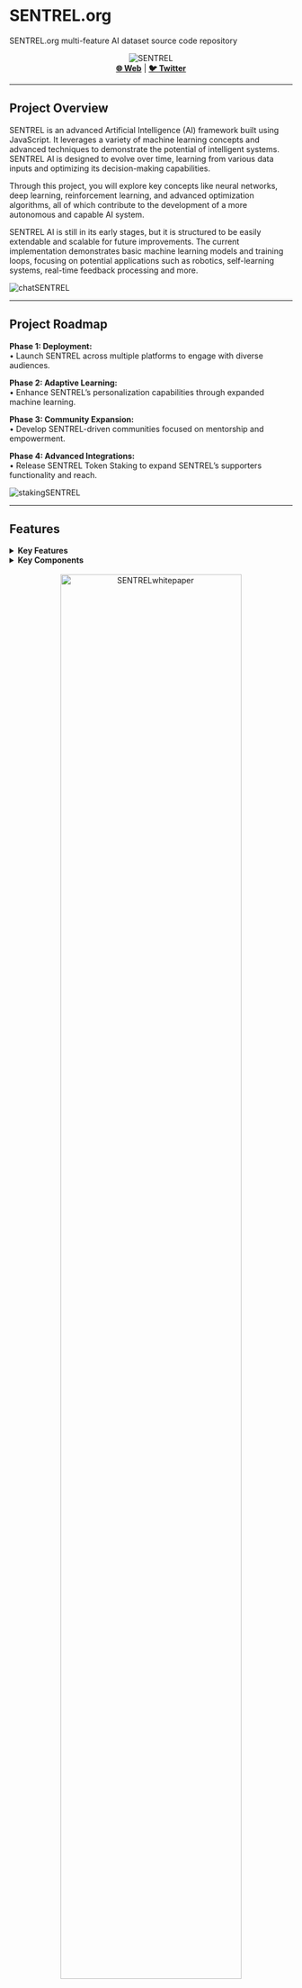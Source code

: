 # SENTREL.org

SENTREL.org multi-feature AI dataset source code repository 

<div align="center">
    <img src="https://github.com/user-attachments/assets/f4522811-a1be-4785-b56e-b2eff237f343" alt="SENTREL">
    <br>
    <a href="https://SENTREL.org/"><b>🌐 Web</b></a> | 
    <a href="https://x.com/SENTRELorg"><b>🐦 Twitter</b></a>
</div>

---

## Project Overview

SENTREL is an advanced Artificial Intelligence (AI) framework built using JavaScript. It leverages a variety of machine learning concepts and advanced techniques to demonstrate the potential of intelligent systems. SENTREL AI is designed to evolve over time, learning from various data inputs and optimizing its decision-making capabilities.

Through this project, you will explore key concepts like neural networks, deep learning, reinforcement learning, and advanced optimization algorithms, all of which contribute to the development of a more autonomous and capable AI system.

SENTREL AI is still in its early stages, but it is structured to be easily extendable and scalable for future improvements. The current implementation demonstrates basic machine learning models and training loops, focusing on potential applications such as robotics, self-learning systems, real-time feedback processing and more.<br>

<img src="https://github.com/user-attachments/assets/71440ba2-3f7d-46b0-9c65-78dcded45b98" alt="chatSENTREL">

---

## Project Roadmap

<b>Phase 1: Deployment:</b><br>
• Launch SENTREL across multiple platforms to engage with diverse audiences.

<b>Phase 2: Adaptive Learning:</b><br>
• Enhance SENTREL’s personalization capabilities through expanded machine learning.

<b>Phase 3: Community Expansion:</b><br>
• Develop SENTREL-driven communities focused on mentorship and empowerment.

<b>Phase 4: Advanced Integrations:</b><br>
• Release SENTREL Token Staking to expand SENTREL’s supporters functionality and reach.<br>

<img src="https://github.com/user-attachments/assets/6b60e9a6-6c5b-4bc0-a05f-25aed5934ad1" alt="stakingSENTREL">

---

## Features

<details>
<summary><b>Key Features</b></summary>

- **Neural Network Training:** Implements a basic neural network that can learn through backpropagation using techniques like Adam optimization.
- **Reinforcement Learning:** Implements a learning loop where SENTREL makes decisions based on its environment and adapts to improve its behavior over time.
- **Advanced Optimizers:** Includes state-of-the-art optimizers like Adam for efficient training.
- **Loss Functions & Evaluation:** Uses various loss functions to evaluate performance and adjust the model accordingly.
- **Backpropagation & Gradients:** Minimizes loss by updating layer weights using computed gradients.
- **Scalability:** Built with scalability in mind, allowing easy integration of additional layers, algorithms, and techniques.

</details>

<details>
<summary><b>Key Components</b></summary>

- **Neural Network:** Manages the network architecture, including layers, activations, and optimization.
- **Dense Layer:** Implements a fully connected layer for the neural network, applying weights and biases.
- **Activation Functions:** Includes activation functions like ReLU, Sigmoid, and Softmax.
- **Optimizer:** Adjusts weights during training to minimize loss.
- **Training Loop:** Trains the neural network on tasks like the XOR problem with loss evaluation and backpropagation.
- **Reinforcement Learning:** Adapts SENTREL's behavior based on interactions with its environment.

</details><br><center>
<img src="https://github.com/user-attachments/assets/8a197387-f0f4-4f54-a918-e85dca8728f6" alt="SENTRELwhitepaper" style="width: 80%;"><br>

<img src="https://github.com/user-attachments/assets/577b4d56-f2fe-4370-a951-cfe993759d50" alt="SENTRELwhitepaper2" style="width: 80%;">
</center>

---

## Requirements

- **JavaScript/ES6:** The code is written in modern JavaScript (ES6), leveraging classes, promises, and other advanced features.
- **Web Browser:** You can run SENTREL AI in any modern web browser by including the JavaScript files in an HTML document or executing code directly in the browser’s developer console.

---

## Setup Instructions

### Clone the Repository

```bash
git clone https://github.com/your-repo-name/SENTREL
cd SENTREL
